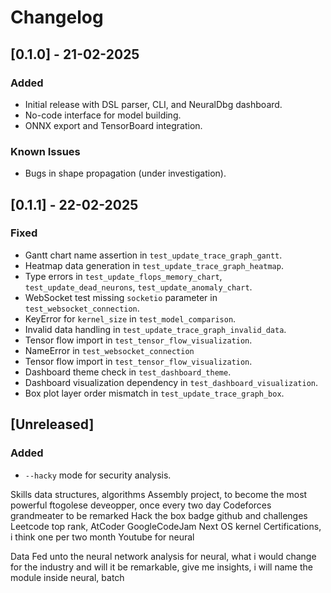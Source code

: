 # Changelog

## [0.1.0] - 21-02-2025

### Added

- Initial release with DSL parser, CLI, and NeuralDbg dashboard.
- No-code interface for model building.
- ONNX export and TensorBoard integration.
  
### Known Issues

- Bugs in shape propagation (under investigation).

## [0.1.1] - 22-02-2025

### Fixed

- Gantt chart name assertion in `test_update_trace_graph_gantt`.
- Heatmap data generation in `test_update_trace_graph_heatmap`.
- Type errors in `test_update_flops_memory_chart`, `test_update_dead_neurons`, `test_update_anomaly_chart`.
- WebSocket test missing `socketio` parameter in `test_websocket_connection`.
- KeyError for `kernel_size` in `test_model_comparison`.
- Invalid data handling in `test_update_trace_graph_invalid_data`.
- Tensor flow import in `test_tensor_flow_visualization`.
- NameError in `test_websocket_connection`
- Tensor flow import in `test_tensor_flow_visualization`.
- Dashboard theme check in `test_dashboard_theme`.
- Dashboard visualization dependency in `test_dashboard_visualization`.
- Box plot layer order mismatch in `test_update_trace_graph_box`.

## [Unreleased]

### Added

- `--hacky` mode for security analysis.

Skills data structures, algorithms
Assembly project, to become the most powerful ftogolese deveopper, once every two day
Codeforces grandmeater to be remarked
Hack the box badge github and challenges
Leetcode top rank, AtCoder
GoogleCodeJam
Next OS kernel
Certifications, i think one per two month
Youtube for neural

Data Fed unto the neural network analysis for neural, what i would change for the industry and will it be remarkable, give me insights, i will name the module inside neural, batch